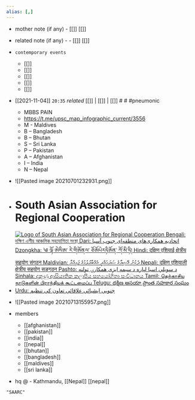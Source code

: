 ```yaml
---
alias: [,]
---
```

- mother note (if any)
		- [[]] [[]]
- related note (if any) -
		- [[]] [[]]
- `contemporary events`
	- [[]]
	- [[]]
	- [[]]
	- [[]]
	- [[]]

- [[2021-11-04]]  `20:35` _related_ [[]] | [[]] | [[]] # # #pneumonic 
	- MBBS PAIN
	- https://t.me/upsc_map_infographic_current/3556
	- M - Maldives
	- B – Bangladesh
	- B – Bhutan
	- S – Sri Lanka
	- P – Pakistan
	- A – Afghanistan
	- I – India
	- N – Nepal
- ![[Pasted image 20210701232931.png]]
- # South Asian Association for Regional Cooperation
- [![Logo of South Asian Association for Regional Cooperation Bengali: দক্ষিণ এশীয় আঞ্চলিক সহযোগিতা সংস্থা Dari: اتحادیه همکاری‌های منطقه‌ای جنوب آسیا Dzongkha: ༄ ལྷོ ཨེསིཨ་ རེ་གིཨོནལ་ ཅོཨོཔེརཏིཨོན་ ཀོ་མི་ཏི། Hindi: दक्षिण एशियाई क्षेत्रीय सहयोग संगठन Maldivian: ދެކުނު އޭޝިޔާގެ ސަރަޙައްދީ އެއްބާރުލުމުގެ ޖަމިއްޔާ Nepali: दक्षिण एशियाली क्षेत्रीय सहयोग सङ्गठन Pashto: د سویلي اسیا لپاره د سیمه ایزی همکارۍ ټولنه Sinhala: දකුණු ආසියාතික කලාපීය සහයෝගිතා සංවිධානය Tamil: தெற்காசிய நாடுகளின் பிராந்தியக் கூட்டமைப்பு Telugu: దక్షిణ ఆసయా ప్రాంత సహకార సంఘం Urdu: جنوبی ایشیائی علاقائی تعاون کی تنظیم](https://upload.wikimedia.org/wikipedia/en/thumb/e/e0/SAARC_Logo.svg/85px-SAARC_Logo.svg.png)](https://en.wikipedia.org/wiki/File:SAARC_Logo.svg "Logo of South Asian Association for Regional Cooperation Bengali: দক্ষিণ এশীয় আঞ্চলিক সহযোগিতা সংস্থা Dari: اتحادیه همکاری‌های منطقه‌ای جنوب آسیا Dzongkha: ༄ ལྷོ ཨེསིཨ་ རེ་གིཨོནལ་ ཅོཨོཔེརཏིཨོན་ ཀོ་མི་ཏི། Hindi: दक्षिण एशियाई क्षेत्रीय सहयोग संगठन Maldivian: ދެކުނު އޭޝިޔާގެ ސަރަޙައްދީ އެއްބާރުލުމުގެ ޖަމިއްޔާ Nepali: दक्षिण एशियाली क्षेत्रीय सहयोग सङ्गठन Pashto: د سویلي اسیا لپاره د سیمه ایزی همکارۍ ټولنه Sinhala: දකුණු ආසියාතික කලාපීය සහයෝගිතා සංවිධානය Tamil: தெற்காசிய நாடுகளின் பிராந்தியக் கூட்டமைப்பு Telugu: దక్షిణ ఆసయా ప్రాంత సహకార సంఘం Urdu: جنوبی ایشیائی علاقائی تعاون کی تنظیم")
- ![[Pasted image 20210713155957.png]]
- members
	- [[afghanistan]]
	- [[pakistan]]
	- [[india]]
	- [[nepal]]
	- [[bhutan]]
	- [[bangladesh]]
	- [[maldives]]
	- [[sri lanka]]
- hq @ - Kathmandu, [[Nepal]] [[nepal]]

```query
"SAARC"
```